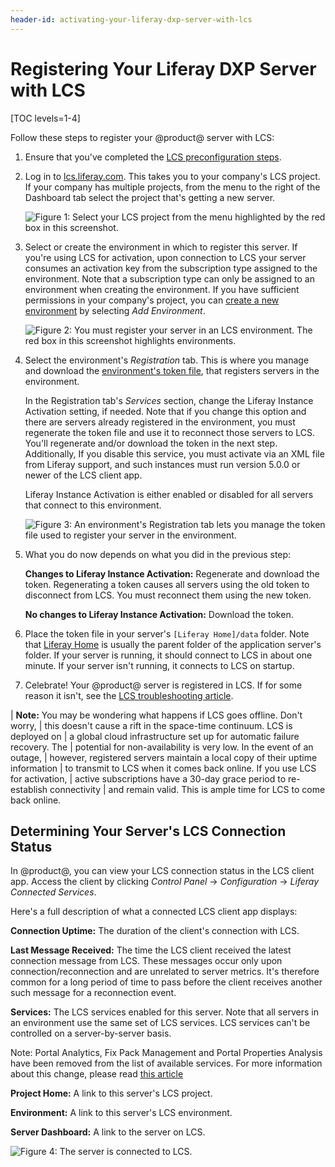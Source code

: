 ```yaml
---
header-id: activating-your-liferay-dxp-server-with-lcs
---
```


# Registering Your Liferay DXP Server with LCS

[TOC levels=1-4]

Follow these steps to register your @product@ server with LCS: 

1.  Ensure that you've completed the 
    [LCS preconfiguration steps](/docs/7-2/deploy/-/knowledge_base/d/lcs-preconfiguration). 

2.  Log in to 
    [lcs.liferay.com](https://lcs.liferay.com). 
    This takes you to your company's LCS project. If your company has multiple
    projects, from the menu to the right of the Dashboard tab select the project
    that's getting a new server. 

    ![Figure 1: Select your LCS project from the menu highlighted by the red box in this screenshot.](../../images-dxp/lcs-select-project.png)

3.  Select or create the environment in which to register this server. If you're 
    using LCS for activation, upon connection to LCS your server consumes an 
    activation key from the subscription type assigned to the environment. Note 
    that a subscription type can only be assigned to an environment when 
    creating the environment. If you have sufficient permissions in your 
    company's project, you can 
    [create a new environment](/docs/7-2/deploy/-/knowledge_base/d/managing-lcs-environments#creating-environments) 
    by selecting *Add Environment*. 

    ![Figure 2: You must register your server in an LCS environment. The red box in this screenshot highlights environments.](../../images-dxp/lcs-registration-select-environment.png)

4.  Select the environment's *Registration* tab. This is where you manage and 
    download the 
    [environment's token file](/docs/7-2/deploy/-/knowledge_base/d/understanding-environment-tokens), 
    that registers servers in the environment. 

    In the Registration tab's *Services* section, change the Liferay Instance Activation setting, if needed. Note that if you change this option
    and there are servers already registered in the environment, you must 
    regenerate the token file and use it to reconnect those servers to LCS. 
    You'll regenerate and/or download the token in the next step. 
    Additionally, If you disable this service, you must activate via an XML file from Liferay support, and 
    such instances must run version 5.0.0 or newer of the LCS client app. 

    Liferay Instance Activation is either enabled or disabled for all servers that connect to this 
    environment.

    ![Figure 3: An environment's Registration tab lets you manage the token file used to register your server in the environment.](../../images-dxp/lcs-registration.png)

5.  What you do now depends on what you did in the previous step: 

    **Changes to Liferay Instance Activation:** Regenerate and download the token. 
    Regenerating a token causes all servers using the old token to disconnect 
    from LCS. You must reconnect them using the new token. 

    **No changes to Liferay Instance Activation:** Download the token. 

6.  Place the token file in your server's `[Liferay Home]/data` folder. Note 
    that 
    [Liferay Home](/docs/7-2/deploy/-/knowledge_base/d/installing-liferay#liferay-home) 
    is usually the parent folder of the application server's folder. If your 
    server is running, it should connect to LCS in about one minute. If your 
    server isn't running, it connects to LCS on startup. 

7.  Celebrate! Your @product@ server is registered in LCS. If for some reason it 
    isn't, see the 
    [LCS troubleshooting article](/docs/7-2/deploy/-/knowledge_base/d/troubleshooting-your-lcs-connection). 

| **Note:** You may be wondering what happens if LCS goes offline. Don't worry, 
| this doesn't cause a rift in the space-time continuum. LCS is deployed on
| a global cloud infrastructure set up for automatic failure recovery. The
| potential for non-availability is very low. In the event of an outage, 
| however, registered servers maintain a local copy of their uptime information 
| to transmit to LCS when it comes back online. If you use LCS for activation, 
| active subscriptions have a 30-day grace period to re-establish connectivity 
| and remain valid. This is ample time for LCS to come back online. 

## Determining Your Server's LCS Connection Status

In @product@, you can view your LCS connection status in the LCS client app.
Access the client by clicking *Control Panel* &rarr; *Configuration* &rarr;
*Liferay Connected Services*. 

Here's a full description of what a connected LCS client app displays: 

**Connection Uptime:** The duration of the client's connection with LCS.

**Last Message Received:** The time the LCS client received the latest 
connection message from LCS. These messages occur only upon 
connection/reconnection and are unrelated to server metrics. It's therefore 
common for a long period of time to pass before the client receives another 
such message for a reconnection event. 

**Services:** The LCS services enabled for this server. Note that all 
servers in an environment use the same set of LCS services. LCS services 
can't be controlled on a server-by-server basis. 

Note: Portal Analytics, Fix Pack Management and Portal Properties Analysis have been removed from the list of available services. For more information about this change, please read [this article](https://help.liferay.com/hc/en-us/articles/360037317691-Liferay-Connected-Services-Feature-Deprecation-Update-March-2020)

**Project Home:** A link to this server's LCS project. 

**Environment:** A link to this server's LCS environment. 

**Server Dashboard:** A link to the server on LCS. 

![Figure 4: The server is connected to LCS.](../../images-dxp/lcs-server-connected.png)
